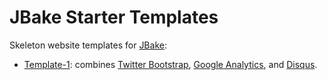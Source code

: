 # JBake Starter Templates
Skeleton website templates for [JBake]:

 - [Template-1]: combines [Twitter Bootstrap], [Google Analytics], and [Disqus].


[//]: # (These are reference links used in the body of this note and get stripped out when the markdown processor does it's job. There is no need to format nicely because it shouldn't be seen. Thanks SO - http://stackoverflow.com/questions/4823468/store-comments-in-markdown-syntax)

  [Template-1]: <Template-1/>
  [JBake]: <http://jbake.org/>
  [Google Analytics]: <http://www.google.com/analytics/>
  [Disqus]: <https://disqus.com/>
  [Twitter Bootstrap]: <http://getbootstrap.com/>

  